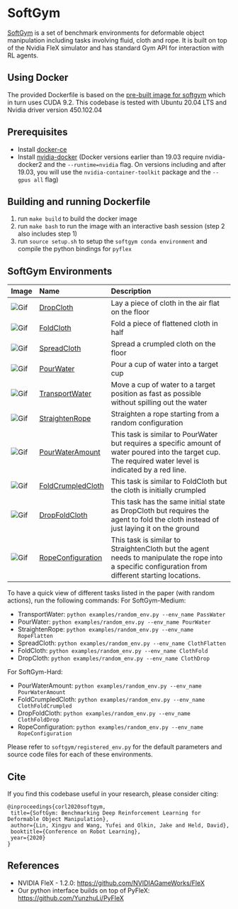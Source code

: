 # SoftGym
<a href="https://sites.google.com/view/softgym/home">SoftGym</a> is a set of benchmark environments for deformable object manipulation including tasks involving fluid, cloth and rope. It is built on top of the Nvidia FleX simulator and has standard Gym API for interaction with RL agents. 

## Using Docker
The provided Dockerfile is based on the [pre-built image for softgym](https://hub.docker.com/layers/xingyu/softgym/latest/images/sha256-29a9f674cf3527e645a237facdfe4b5634c23cd0f1522290e0a523308435ccaa?context=explore) which in turn uses CUDA 9.2. This codebase is tested with Ubuntu 20.04 LTS and Nvidia driver version 450.102.04

## Prerequisites

- Install [docker-ce](https://docs.docker.com/install/linux/docker-ce/ubuntu/)
- Install [nvidia-docker](https://github.com/NVIDIA/nvidia-docker#quickstart) (Docker versions earlier than 19.03 require nvidia-docker2 and the `--runtime=nvidia` flag. On versions including and after 19.03, you will use the `nvidia-container-toolkit` package and the `--gpus all` flag)

## Building and running Dockerfile

1. run `make build` to build the docker image
2. run `make bash` to run the image with an interactive bash session (step 2 also includes step 1)
3. run `source setup.sh` to setup the `softgym conda environment` and compile the python bindings for `pyflex`
 
## SoftGym Environments
|Image|Name|Description|
|----------|:-------------|:-------------|
|![Gif](./examples/ClothDrop.gif)|[DropCloth](softgym/envs/cloth_drop.py) | Lay a piece of cloth in the air flat on the floor|
|![Gif](./examples/ClothFold.gif)|[FoldCloth](softgym/envs/cloth_fold.py) | Fold a piece of flattened cloth in half|
|![Gif](./examples/ClothFlatten.gif)|[SpreadCloth](softgym/envs/cloth_flatten.py)| Spread a crumpled cloth on the floor|
|![Gif](./examples/PourWater.gif)|[PourWater](softgym/envs/pour_water.py)| Pour a cup of water into a target cup |
|![Gif](./examples/PassWater.gif)|[TransportWater](softgym/envs/pass_water.py)| Move a cup of water to a target position as fast as possible without spilling out the water|
|![Gif](./examples/RopeFlatten.gif)|[StraightenRope](softgym/envs/rope_flatten.py)| Straighten a rope starting from a random configuration|
|![Gif](./examples/PourWaterAmount.gif)|[PourWaterAmount](softgym/envs/pour_water_amount.py)| This task is similar to PourWater but requires a specific amount of water poured into the target cup. The required water level is indicated by a red line.|
|![Gif](./examples/ClothFoldCrumpled.gif)|[FoldCrumpledCloth](softgym/envs/cloth_fold_crumpled.py)| This task is similar to FoldCloth but the cloth is initially crumpled| 
|![Gif](./examples/ClothFoldDrop.gif)|[DropFoldCloth](softgym/envs/cloth_fold_drop.py)| This task has the same initial state as DropCloth but requires the agent to fold the cloth instead of just laying it on the ground|
|![Gif](./examples/RopeConfiguration.gif)|[RopeConfiguration](softgym/envs/rope_configuration.py)| This task is similar to StraightenCloth but the agent needs to manipulate the rope into a specific configuration from different starting locations.|
   
To have a quick view of different tasks listed in the paper (with random actions), run the following commands:
For SoftGym-Medium:  
- TransportWater: `python examples/random_env.py --env_name PassWater`
- PourWater: `python examples/random_env.py --env_name PourWater`
- StraightenRope: `python examples/random_env.py --env_name RopeFlatten`
- SpreadCloth: `python examples/random_env.py --env_name ClothFlatten`
- FoldCloth: `python examples/random_env.py --env_name ClothFold`
- DropCloth: `python examples/random_env.py --env_name ClothDrop`  

For SoftGym-Hard:  
- PourWaterAmount: `python examples/random_env.py --env_name PourWaterAmount`
- FoldCrumpledCloth: `python examples/random_env.py --env_name ClothFoldCrumpled`
- DropFoldCloth: `python examples/random_env.py --env_name ClothFoldDrop`
- RopeConfiguration: `python examples/random_env.py --env_name RopeConfiguration`  

Please refer to `softgym/registered_env.py` for the default parameters and source code files for each of these environments.

## Cite
If you find this codebase useful in your research, please consider citing:
```
@inproceedings{corl2020softgym,
 title={SoftGym: Benchmarking Deep Reinforcement Learning for Deformable Object Manipulation},
 author={Lin, Xingyu and Wang, Yufei and Olkin, Jake and Held, David},
 booktitle={Conference on Robot Learning},
 year={2020}
}
```

## References
- NVIDIA FleX - 1.2.0: https://github.com/NVIDIAGameWorks/FleX
- Our python interface builds on top of PyFleX: https://github.com/YunzhuLi/PyFleX
